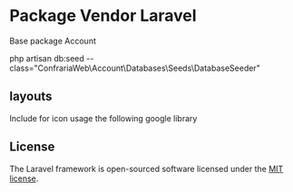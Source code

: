 # Package Vendor Laravel

Base package Account

php artisan db:seed --class="ConfrariaWeb\Account\Databases\Seeds\DatabaseSeeder"

## layouts

Include for icon usage the following google library <link rel="stylesheet" href="https://fonts.googleapis.com/icon?family=Material+Icons">

## License

The Laravel framework is open-sourced software licensed under the [MIT license](https://opensource.org/licenses/MIT).
